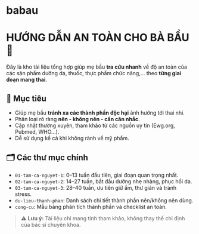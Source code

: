 # babau
# HƯỚNG DẪN AN TOÀN CHO BÀ BẦU 🤰

Đây là kho tài liệu tổng hợp giúp mẹ bầu **tra cứu nhanh** về độ an toàn của các sản phẩm dưỡng da, thuốc, thực phẩm chức năng,... theo **từng giai đoạn mang thai**.

## 🎯 Mục tiêu

- Giúp mẹ bầu **tránh xa các thành phần độc hại** ảnh hưởng tới thai nhi.
- Phân loại rõ ràng **nên - không nên - cần cân nhắc**.
- Cập nhật thường xuyên, tham khảo từ các nguồn uy tín (Ewg.org, Pubmed, WHO...).
- Dễ sử dụng kể cả khi không rành về mỹ phẩm.

## 🗂 Các thư mục chính

- `01-tam-ca-nguyet-1`: 0–13 tuần đầu tiên, giai đoạn quan trọng nhất.
- `02-tam-ca-nguyet-2`: 14–27 tuần, bắt đầu dưỡng nhẹ nhàng, phục hồi da.
- `03-tam-ca-nguyet-3`: 28–40 tuần, ưu tiên giữ ẩm, thư giãn và tránh stress.
- `du-lieu-thanh-phan`: Danh sách chi tiết thành phần nên/không nên dùng.
- `cong-cu`: Mẫu bảng phân tích thành phần và checklist an toàn.

> ⚠️ **Lưu ý:** Tài liệu chỉ mang tính tham khảo, không thay thế chỉ định của bác sĩ chuyên khoa.
